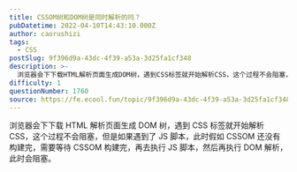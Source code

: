 ```yaml
---
title: CSSOM树和DOM树是同时解析的吗？
pubDatetime: 2022-04-10T14:43:10.000Z
author: caorushizi
tags:
  - CSS
postSlug: 9f396d9a-43dc-4f39-a53a-3d25fa1cf348
description: >-
  浏览器会下下载HTML解析页面生成DOM树，遇到CSS标签就开始解析CSS，这个过程不会阻塞，但是如果遇到了JS脚本，此时假如CSSOM还没有构建完，需要等待CSSOM构建完，再去执行JS脚本，然后再执行DOM解析，此时会阻塞。
difficulty: 1
questionNumber: 1760
source: https://fe.ecool.fun/topic/9f396d9a-43dc-4f39-a53a-3d25fa1cf348
---
```


浏览器会下下载 HTML 解析页面生成 DOM 树，遇到 CSS 标签就开始解析 CSS，这个过程不会阻塞，但是如果遇到了 JS 脚本，此时假如 CSSOM 还没有构建完，需要等待 CSSOM 构建完，再去执行 JS 脚本，然后再执行 DOM 解析，此时会阻塞。
